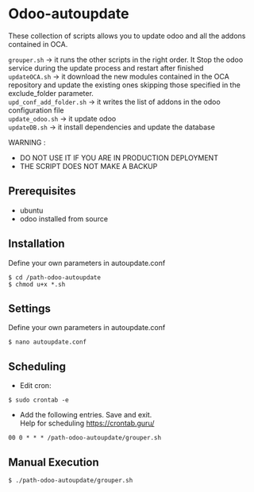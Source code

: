 # Odoo-autoupdate

These collection of scripts allows you to update odoo and all the addons contained in OCA.

```grouper.sh``` -> it runs the other scripts in the right order. It Stop the odoo service during the update process and restart after finished<br/>
```updateOCA.sh``` -> it download the new modules contained in the OCA repository and update the existing ones skipping those specified in the exclude_folder parameter.<br/>
```upd_conf_add_folder.sh``` -> it writes the list of addons in the odoo configuration file <br/>
```update_odoo.sh``` -> it update odoo<br/>
```updateDB.sh``` -> it install dependencies and update the database<br/>

WARNING : 
* DO NOT USE IT IF YOU ARE IN PRODUCTION DEPLOYMENT
* THE SCRIPT DOES NOT MAKE A BACKUP


## Prerequisites 
* ubuntu
* odoo installed from source

## Installation

Define your own parameters in autoupdate.conf
```
$ cd /path-odoo-autoupdate
$ chmod u+x *.sh
```

## Settings

Define your own parameters in autoupdate.conf
```
$ nano autoupdate.conf
```

## Scheduling
* Edit cron:
```
$ sudo crontab -e
```
* Add the following entries. Save and exit.<br/> 
Help for scheduling https://crontab.guru/
```
00 0 * * * /path-odoo-autoupdate/grouper.sh
```

## Manual Execution
```
$ ./path-odoo-autoupdate/grouper.sh 
```
